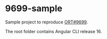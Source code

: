 # 9699-sample
Sample project to reproduce [ORT#9699](https://github.com/oss-review-toolkit/ort/issues/9699).

The root folder contains Angular CLI release 16.



